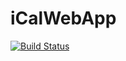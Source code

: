 # iCalWebApp

[![Build Status](https://travis-ci.org/turbulencje/iCalWebApp.svg?branch=dev)](https://travis-ci.org/turbulencje/iCalWebApp)
